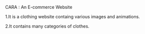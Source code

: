 CARA : An E-commerce Website

1.It is a clothing website containg various images and animations.

2.It contains many categories of clothes.
